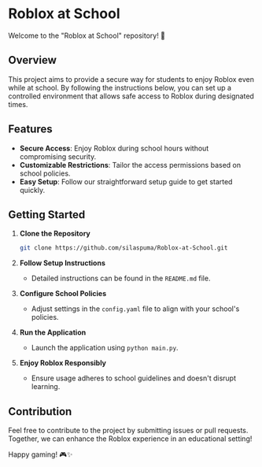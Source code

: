 # Roblox at School

Welcome to the "Roblox at School" repository! 🚀

## Overview

This project aims to provide a secure way for students to enjoy Roblox even while at school. By following the instructions below, you can set up a controlled environment that allows safe access to Roblox during designated times.

## Features

- **Secure Access**: Enjoy Roblox during school hours without compromising security.
- **Customizable Restrictions**: Tailor the access permissions based on school policies.
- **Easy Setup**: Follow our straightforward setup guide to get started quickly.

## Getting Started

1. **Clone the Repository**
    ```bash
    git clone https://github.com/silaspuma/Roblox-at-School.git
    ```

2. **Follow Setup Instructions**
    - Detailed instructions can be found in the `README.md` file.

3. **Configure School Policies**
    - Adjust settings in the `config.yaml` file to align with your school's policies.

4. **Run the Application**
    - Launch the application using `python main.py`.

5. **Enjoy Roblox Responsibly**
    - Ensure usage adheres to school guidelines and doesn't disrupt learning.

## Contribution

Feel free to contribute to the project by submitting issues or pull requests. Together, we can enhance the Roblox experience in an educational setting!

Happy gaming! 🎮✨

